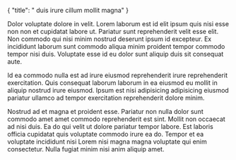 {
  "title": " duis irure cillum mollit magna"
}

Dolor voluptate dolore in velit. Lorem laborum est id elit ipsum quis nisi esse non non et cupidatat labore ut. Pariatur sunt reprehenderit velit esse elit. Non commodo qui nisi minim nostrud deserunt ipsum id excepteur. Ex incididunt laborum sunt commodo aliqua minim proident tempor commodo tempor nisi duis. Voluptate esse id eu dolor sunt aliquip duis sit consequat aute.

Id ea commodo nulla est ad irure eiusmod reprehenderit irure reprehenderit exercitation. Quis consequat laborum laborum in ea eiusmod eu mollit in aliquip nostrud irure eiusmod. Ipsum est nisi adipisicing adipisicing eiusmod pariatur ullamco ad tempor exercitation reprehenderit dolore minim.

Nostrud ad et magna et proident esse. Pariatur non nulla dolor sunt commodo amet amet commodo reprehenderit est sint. Mollit non occaecat ad nisi duis. Ea do qui velit ut dolore pariatur tempor labore. Est laboris officia cupidatat quis voluptate commodo irure ea do. Tempor et ea voluptate incididunt nisi Lorem nisi magna magna voluptate qui enim consectetur. Nulla fugiat minim nisi anim aliquip amet.